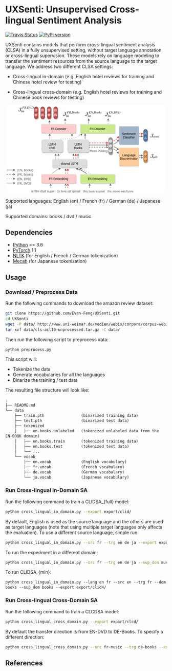 # UXSenti: Unsupervised Cross-lingual Sentiment Analysis

[![Travis Status](https://travis-ci.com/stanfordnlp/stanfordnlp.svg?token=RPNzRzNDQRoq2x3J2juj&branch=master)](https://travis-ci.com/stanfordnlp/stanfordnlp)
[![PyPI version](https://img.shields.io/pypi/v/stanfordnlp.svg?colorB=blue)](https://pypi.org/project/stanfordnlp/)

UXSenti contains models that perform cross-lingual sentiment analysis (CLSA) in a fully unsupervised setting, without target language annotation or cross-lingual supervision. These models rely on language modeling to transfer the sentiment resources from the source language to the target language. We address two different CLSA settings:
- Cross-lingual in-domain (e.g. English hotel reviews for training and Chinese hotel review for testing)

- Cross-lingual cross-domain (e.g. English hotel reviews for training and Chinese book reviews for testing)

<img src="CLIDSA.png" width="600">

Supported languages: English (en) / French (fr) / German (de) / Japanese (ja)

Supported domains: books / dvd / music

## Dependencies

- [Python](<https://www.python.org/>) >= 3.6
- [PyTorch](<https://pytorch.org/>) 1.1
- [NLTK](<https://www.nltk.org/>) (for English / French / German tokenization)
- [Mecab](<https://github.com/SamuraiT/mecab-python3>) (for Japanese tokenization)


## Usage

### Download / Preprocess Data

Run the following commands to download the amazon review dataset:

```bash
git clone https://github.com/Evan-Feng/UXSenti.git
cd UXSenti
wget -P data/ http://www.uni-weimar.de/medien/webis/corpora/corpus-webis-cls-10/cls-acl10-unprocessed.tar.gz
tar xvf data/cls-acl10-unprocessed.tar.gz -C data/
```

Then run the following script to preprocess data:

```bash
python preprocess.py
```

This script will:
- Tokenize the data
- Generate vocabularies for all the languages
- Binarize the training / test data

The resulting file structure will look like:

```
.
├── README.md
└── data
    ├── train.pth                (binarized training data)
    ├── test.pth                 (binarized test data)
    ├── tokenized
    │   ├── en.books.unlabeled   (tokenized unlabeled data from the EN-BOOK domain)
    │   ├── en.books.train       (tokenized training data)
    │   ├── en.books.test        (tokenized test data)
    │   └── ...
    └── vocab
        ├── en.vocab             (English vocabulary)
        ├── fr.vocab             (French vocabulary)
        ├── de.vocab             (German vocabulary)
        └── ja.vocab             (Japanese vocabulary)
```

### Run Cross-lingual In-Domain SA

Run the following command to train a CLIDSA_{full} model:

```bash
python cross_lingual_in_domain.py --export export/clid/
```

By default, English is used as the source language and the others are used as target languages (note that using multiple target languages only affects the evaluation). To use a different source language, simple run:

```bash
python cross_lingual_in_domain.py --src fr --trg en de ja --export export/clid2/
```

To run the experiment in a different domain:

```bash
python cross_lingual_in_domain.py --src fr --trg en de ja --sup_dom music --export export/clid3/
```

To run CLIDSA_{min}:

```
python cross_lingual_in_domain.py --lang en fr --src en --trg fr --dom books --sup_dom books --export export/clid4/
```

### Run Cross-lingual Cross-Domain SA

Run the following command to train a CLCDSA model:

```bash
python cross_lingual_cross_domain.py --export export/clcd/
```

By default the transfer direction is from $\text{EN-DVD}$ to $\text{DE-Books}$. To specify a different direction:

```bash
python cross_lingual_cross_domain.py --src fr-music --trg de-books --export export/clcd2/
```

## References

